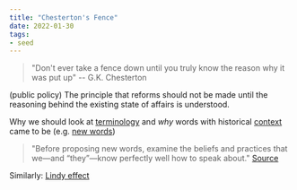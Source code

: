 ```yaml
---
title: "Chesterton's Fence"
date: 2022-01-30
tags:
- seed
---
```


> "Don't ever take a fence down until you truly know the reason why it was put up" -- G.K. Chesterton

(public policy) The principle that reforms should not be made until the reasoning behind the existing state of affairs is understood.

Why we should look at [terminology](thoughts/terminology.md) and *why* words with historical [context](thoughts/context.md) came to be (e.g. [new words](posts/new-words.md))

> "Before proposing new words, examine the beliefs and practices that we—and “they”—know perfectly well how to speak about." [Source](https://thepointmag.com/letter/on-language-games/)

Similarly: [Lindy effect](thoughts/Lindy%20effect.md)